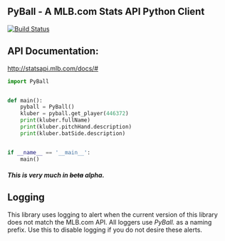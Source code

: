 ## PyBall - A MLB.com Stats API Python Client

[![Build Status](https://travis-ci.org/bradleyhurley/PyBall.svg?branch=master)](https://travis-ci.org/bradleyhurley/PyBall)

## API Documentation:
http://statsapi.mlb.com/docs/#


```python
import PyBall


def main():
    pyball = PyBall()
    kluber = pyball.get_player(446372)
    print(kluber.fullName)
    print(kluber.pitchHand.description)
    print(kluber.batSide.description)


if __name__ == '__main__':
    main()

```
##### This is very much in ~~beta~~ alpha.

## Logging

This library uses logging to alert when the current version of this library does not match the
MLB.com API. All loggers use _PyBall._ as a naming prefix. Use this to disable logging if you do
not desire these alerts.
